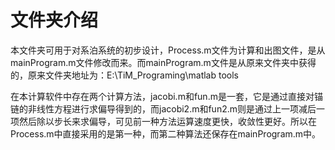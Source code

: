 # 文件夹介绍
本文件夹可用于对系泊系统的初步设计，Process.m文件为计算和出图文件，是从mainProgram.m文件修改而来。而mainProgram.m文件是从原来文件夹中获得的，原来文件夹地址为：E:\TiM_Programing\matlab tools

在本计算软件中存在两个计算方法，jacobi.m和fun.m是一套，它是通过直接对锚链的非线性方程进行求偏导得到的，而jacobi2.m和fun2.m则是通过上一项减后一项然后除以步长来求偏导，可见前一种方法运算速度更快，收敛性更好。所以在Process.m中直接采用的是第一种，而第二种算法还保存在mainProgram.m中。

